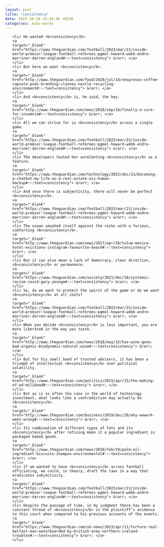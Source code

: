 ```yaml
---
layout: post
title: "consistency"
date: 2023-10-10 12:34:56 +0530
categories: auto-words
---
```

<ol>

    <li> He wanted <b>consistency</b>.
    <a 
    target="_blank" 
    href="https://www.theguardian.com/football/2023/mar/21/inside-world-premier-league-football-referees-pgmol-howard-webb-andre-marriner-darren-england#:~:text=consistency"> &rarr; </a>
    </li>
    <li> But here we want <b>consistency</b>.
    <a 
    target="_blank" 
    href="http://www.theguardian.com/food/2020/jul/14/nespresso-coffee-capsule-pods-branding-clooney-nestle-recycling-environment#:~:text=consistency"> &rarr; </a>
    </li>
    <li> And <b>consistency</b> is, he said, the key.
    <a 
    target="_blank" 
    href="http://www.theguardian.com/news/2018/sep/14/finally-a-cure-for-insomnia#:~:text=consistency"> &rarr; </a>
    </li>
    <li> All we can strive for is <b>consistency</b> across a single game.
    <a 
    target="_blank" 
    href="https://www.theguardian.com/football/2023/mar/21/inside-world-premier-league-football-referees-pgmol-howard-webb-andre-marriner-darren-england#:~:text=consistency"> &rarr; </a>
    </li>
    <li> The developers touted her unrelenting <b>consistency</b> as a feature.
    <a 
    target="_blank" 
    href="https://www.theguardian.com/technology/2022/dec/13/becoming-a-chatbot-my-life-as-a-real-estate-ais-human-backup#:~:text=consistency"> &rarr; </a>
    </li>
    <li> And once there is subjectivity, there will never be perfect <b>consistency</b>.
    <a 
    target="_blank" 
    href="https://www.theguardian.com/football/2023/mar/21/inside-world-premier-league-football-referees-pgmol-howard-webb-andre-marriner-darren-england#:~:text=consistency"> &rarr; </a>
    </li>
    <li> The ocean smashed itself against the rocks with a furious, comforting <b>consistency</b>.
    <a 
    target="_blank" 
    href="http://www.theguardian.com/news/2017/apr/26/tulum-mexico-hotel-evictions-instagram-favourite-beach#:~:text=consistency"> &rarr; </a>
    </li>
    <li> But it can also mean a lack of democracy, clear direction, <b>consistency</b> or permanence.
    <a 
    target="_blank" 
    href="https://www.theguardian.com/society/2021/dec/16/systemic-racism-covid-gary-younge#:~:text=consistency"> &rarr; </a>
    </li>
    <li> So, do we want to protect the spirit of the game or do we want <b>consistency</b> at all costs?
    <a 
    target="_blank" 
    href="https://www.theguardian.com/football/2023/mar/21/inside-world-premier-league-football-referees-pgmol-howard-webb-andre-marriner-darren-england#:~:text=consistency"> &rarr; </a>
    </li>
    <li> When you decide <b>consistency</b> is less important, you are more liberated in the way you taste.
    <a 
    target="_blank" 
    href="http://www.theguardian.com/news/2018/may/15/has-wine-gone-bad-organic-biodynamic-natural-wine#:~:text=consistency"> &rarr; </a>
    </li>
    <li> But for his small band of trusted advisers, it has been a triumph of intellectual <b>consistency</b> over political volatility.
    <a 
    target="_blank" 
    href="http://www.theguardian.com/politics/2015/apr/15/the-making-of-ed-miliband#:~:text=consistency"> &rarr; </a>
    </li>
    <li> But as is so often the case in the world of technology investment, what looks like a contradiction may actually be <b>consistency</b>.
    <a 
    target="_blank" 
    href="http://www.theguardian.com/business/2019/dec/20/why-wework-went-wrong#:~:text=consistency"> &rarr; </a>
    </li>
    <li> Its combination of different types of fats and its <b>consistency</b> after refining make it a popular ingredient in packaged baked goods.
    <a 
    target="_blank" 
    href="http://www.theguardian.com/news/2019/feb/19/palm-oil-ingredient-biscuits-shampoo-environmental#:~:text=consistency"> &rarr; </a>
    </li>
    <li> If we wanted to have <b>consistency</b> across football officiating, we could, in theory, draft the laws in a way that eradicates subjectivity.
    <a 
    target="_blank" 
    href="https://www.theguardian.com/football/2023/mar/21/inside-world-premier-league-football-referees-pgmol-howard-webb-andre-marriner-darren-england#:~:text=consistency"> &rarr; </a>
    </li>
    <li> Despite the passage of time, in my judgment there has been a constant thread of <b>consistency</b> in the plaintiff’s evidence to this court when compared to his previous accounts of the events.
    <a 
    target="_blank" 
    href="https://www.theguardian.com/uk-news/2023/apr/11/torture-real-belfast-man-waterboarded-by-british-army-northern-ireland-troubles#:~:text=consistency"> &rarr; </a>
    </li>